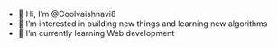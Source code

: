 - 👋 Hi, I’m @Coolvaishnavi8
- 👀 I’m interested in building new things and learning new algorithms
- 🌱 I’m currently learning Web development

<!---
Coolvaishnavi8/Coolvaishnavi8 is a ✨ special ✨ repository because its `README.md` (this file) appears on your GitHub profile.
You can click the Preview link to take a look at your changes.
--->
